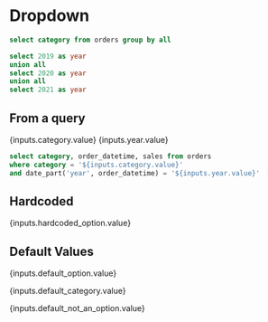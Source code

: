 # Dropdown

```sql categories
select category from orders group by all
```

```sql years
select 2019 as year 
union all 
select 2020 as year
union all
select 2021 as year
```

## From a query

<Dropdown data={categories} name=category value=category/>

<Dropdown data={years} name=year value=year order=year/>

{inputs.category.value} {inputs.year.value}

```sql orders
select category, order_datetime, sales from orders
where category = '${inputs.category.value}'
and date_part('year', order_datetime) = '${inputs.year.value}'
```

<DataTable data={orders} />

## Hardcoded

<Dropdown name=hardcoded_option >
    <DropdownOption value=1 valueLabel="Option 1" />
    <DropdownOption value=2 valueLabel="Option 2" />
    <DropdownOption value=3 valueLabel="Option 3" />
</Dropdown>

{inputs.hardcoded_option.value}

## Default Values

<Dropdown name=default_option defaultValue=2>
    <DropdownOption value=1 valueLabel="Option 1" />
    <DropdownOption value=2 valueLabel="Option 2" />
    <DropdownOption value=3 valueLabel="Option 3" />
</Dropdown>

{inputs.default_option.value}


<Dropdown 
    name=default_category 
    data={categories} 
    value=category 
    defaultValue="Cursed Sporting Goods"
/>

{inputs.default_category.value}


<Dropdown 
    name=default_not_an_option 
    data={categories} 
    value=category 
    title="Default not present in"
    defaultValue="Not an option"
/>

{inputs.default_not_an_option.value}



